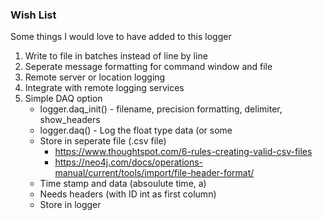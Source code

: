### Wish List
Some things I would love to have added to this logger

1. Write to file in batches instead of line by line
2. Seperate message formatting for command window and file
3. Remote server or location logging
4. Integrate with remote logging services
5. Simple DAQ option
   * logger.daq_init()             - filename, precision formatting, delimiter, show_headers
   * logger.daq(<float data>)      - Log the float type data (or some
   * Store in seperate file (.csv file)
       - https://www.thoughtspot.com/6-rules-creating-valid-csv-files
       - https://neo4j.com/docs/operations-manual/current/tools/import/file-header-format/
   * Time stamp and data (absoulute time, a)
   * Needs headers (with ID int as first column)
   * Store in logger
